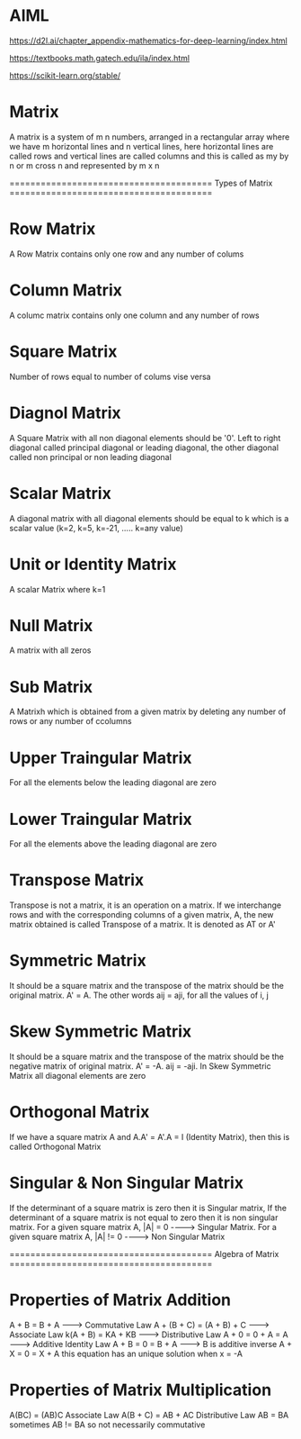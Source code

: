 # AIML

https://d2l.ai/chapter_appendix-mathematics-for-deep-learning/index.html

https://textbooks.math.gatech.edu/ila/index.html

https://scikit-learn.org/stable/

Matrix
======
A matrix is a system of m n numbers, arranged in a rectangular array where we have m horizontal lines and n vertical lines, here horizontal lines are called rows and vertical lines are called columns and this is called as my by n or m cross n and represented by m x n

======================================= Types of Matrix =======================================

Row Matrix
==========
A Row Matrix contains only one row and any number of colums

Column Matrix
=============
A columc matrix contains only one column and any number of rows

Square Matrix
=============
Number of rows equal to number of colums vise versa

Diagnol Matrix
==============
A Square Matrix with all non diagonal elements should be '0'. Left to right diagonal called principal diagonal or leading diagonal, the other diagonal called non   principal or non leading diagonal

Scalar Matrix
=============
A diagonal matrix with all diagonal elements should be equal to k which is a scalar value (k=2, k=5, k=-21, ..... k=any value)

Unit or Identity Matrix
=======================
A scalar Matrix where k=1

Null Matrix
===========
A matrix with all zeros

Sub Matrix
==========
A Matrixh which is obtained from a given matrix by deleting any number of rows or any number of ccolumns

Upper Traingular Matrix
=======================
For all the elements below the leading diagonal are zero

Lower Traingular Matrix
=======================
For all the elements above the leading diagonal are zero

Transpose Matrix
================
Transpose is not a matrix, it is an operation on a matrix. If we interchange rows and with the corresponding columns of a given matrix, A, the new matrix obtained is called Transpose of a matrix. It is denoted as AT or A'

Symmetric Matrix
================
It should be a square matrix and the transpose of the matrix should be the original matrix. A' = A. The other words aij = aji, for all the values of i, j

Skew Symmetric Matrix
=====================
It should be a square matrix and the transpose of the matrix should be the negative matrix of original matrix. A' = -A. aij = -aji. In Skew Symmetric Matrix all diagonal elements are zero

Orthogonal Matrix
=================
If we have a square matrix A and A.A' = A'.A = I (Identity Matrix), then this is called Orthogonal Matrix

Singular & Non Singular Matrix
==============================
If the determinant of a square matrix is zero then it is Singular matrix, If the determinant of a square matrix is not equal to zero then it is non singular matrix. For a given square matrix A, |A| = 0 ----> Singular Matrix. For a given square matrix A, |A| != 0 ----> Non Singular Matrix


======================================= Algebra of Matrix =======================================

Properties of Matrix Addition
=============================
A + B = B + A                  ---> Commutative Law
A + (B + C) = (A + B) + C      ---> Associate Law
k(A + B) = KA + KB             ---> Distributive Law
A + 0 = 0 + A = A              ---> Additive Identity Law
A + B = 0 = B + A              ---> B is additive inverse
A + X = 0 = X + A this equation has an unique solution when x = -A

Properties of Matrix Multiplication
===================================
A(BC) = (AB)C Associate Law
A(B + C) = AB + AC Distributive Law
AB = BA sometimes AB != BA so not necessarily commutative
